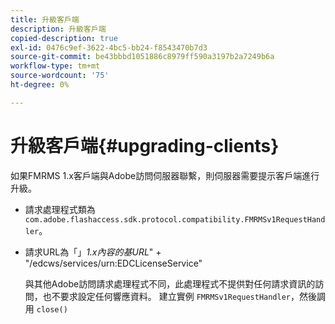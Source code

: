 ```yaml
---
title: 升級客戶端
description: 升級客戶端
copied-description: true
exl-id: 0476c9ef-3622-4bc5-bb24-f8543470b7d3
source-git-commit: be43bbbd1051886c8979ff590a3197b2a7249b6a
workflow-type: tm+mt
source-wordcount: '75'
ht-degree: 0%

---
```


# 升級客戶端{#upgrading-clients}

如果FMRMS 1.x客戶端與Adobe訪問伺服器聯繫，則伺服器需要提示客戶端進行升級。

* 請求處理程式類為 `com.adobe.flashaccess.sdk.protocol.compatibility.FMRMSv1RequestHandler`。
* 請求URL為「」*1.x內容的基URL*&quot; + &quot;/edcws/services/urn:EDCLicenseService&quot;

   與其他Adobe訪問請求處理程式不同，此處理程式不提供對任何請求資訊的訪問，也不要求設定任何響應資料。 建立實例 `FMRMSv1RequestHandler`，然後調用 `close()`
